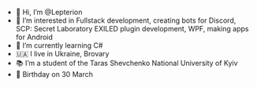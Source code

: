 - 👋 Hi, I’m @Lepterion
- 👀 I’m interested in Fullstack development, creating bots for Discord, SCP: Secret Laboratory EXILED plugin development, WPF, making apps for Android
- 🌱 I’m currently learning C#
- 🇺🇦 I live in Ukraine, Brovary
- 📚 I’m a student of the Taras Shevchenko National University of Kyiv
- 🎂 Birthday on 30 March

<!---
Lepterion/Lepterion is a ✨ special ✨ repository because its `README.md` (this file) appears on your GitHub profile.
You can click the Preview link to take a look at your changes.
--->
